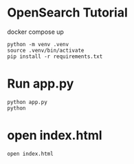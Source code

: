 # OpenSearch Tutorial

docker compose up 

```
python -m venv .venv
source .venv/bin/activate
pip install -r requirements.txt
```


# Run app.py
```
python app.py
python
```

# open index.html
```
open index.html
```
